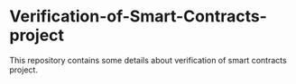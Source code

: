 # Verification-of-Smart-Contracts-project
This repository contains some details about verification of smart contracts project.
